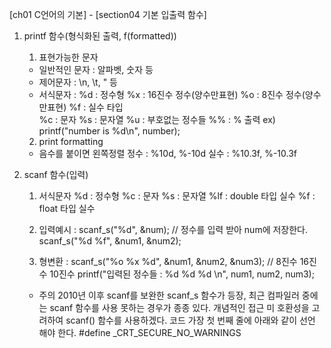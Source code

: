 [ch01 C언어의 기본] - [section04 기본 입출력 함수]

01. printf 함수(형식화된 출력, f(formatted))
	1. 표현가능한 문자
	- 일반적인 문자 : 알파벳, 숫자 등
	- 제어문자 : \n, \t, \" 등
	- 서식문자 : 
	%d : 정수형
	%x : 16진수 정수(양수만표현)
	%o : 8진수 정수(양수만표현)
	%f : 실수 타입	
	%c : 문자
	%s : 문자열
	%u : 부호없는 정수들
	%% : % 출력
	ex) printf("number is %d\n", number);
	
	2. print formatting
	- 음수를 붙이면 왼쪽정렬
	정수 : %10d, %-10d 
	실수 : %10.3f, %-10.3f

02. scanf 함수(입력)
	1. 서식문자
	%d : 정수형
	%c : 문자
	%s : 문자열
	%lf : double 타입 실수
	%f : float 타입 실수

	2. 입력예시 : 
	scanf_s("%d", &num);							// 정수를 입력 받아 num에 저장한다.
	scanf_s("%d %f", &num1, &num2);
	
	3. 형변환 : 
	scanf_s("%o %x %d", &num1, &num2, &num3);		// 8진수 16진수 10진수
	printf("입력된 정수들 : %d %d %d \n", num1, num2, num3);
	
	* 주의
	2010년 이후 scanf를 보완한 scanf_s 함수가 등장, 최근 컴파일러 중에는 scanf 함수를 사용 못하는 경우가 종종 있다.
	개념적인 접근 미 호환성을 고려하여 scanf() 함수를 사용하겠다.
	코드 가장 첫 번째 줄에 아래와 같이 선언 해야 한다.
	#define _CRT_SECURE_NO_WARNINGS

	

	